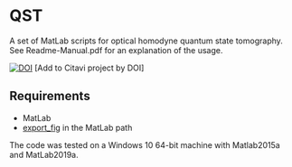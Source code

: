 # QST
A set of MatLab scripts for optical homodyne quantum state tomography.
See Readme-Manual.pdf for an explanation of the usage. 

[![DOI](https://zenodo.org/badge/DOI/10.5281/zenodo.7467083.svg)](https://doi.org/10.5281/zenodo.7467083)  [Add to Citavi project by DOI] 

## Requirements
* MatLab
* [export_fig](https://github.com/altmany/export_fig) in the MatLab path

The code was tested on a Windows 10 64-bit machine with Matlab2015a and MatLab2019a.
